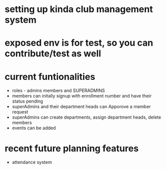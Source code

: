 # setting up kinda club management system
# exposed env is for test, so you can contribute/test as well
# current funtionalities 
- roles - admins members and SUPERADMINS
- members can initally signup with enrollment number and have their status pending
- superAdmins and their department heads can Apporove a member request
- superAdmins can create departments, assign department heads, delete members
- events can be added


# recent future planning features 
- attendance system
